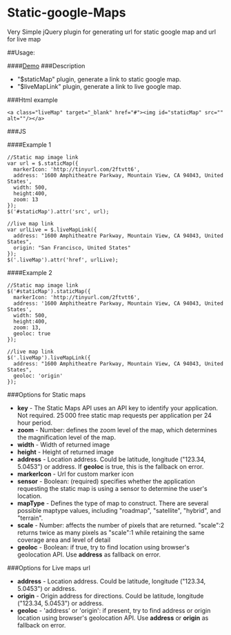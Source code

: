 Static-google-Maps
==================

Very Simple jQuery plugin for generating url for static google map and url for live map

##Usage:

####[Demo](//rawgit.com/erich-roncarolo/Static-google-Maps/master/index.html)
###Description

- "$staticMap" plugin, generate a link to static google map.
- "$liveMapLink" plugin, generate a link to live google map.

###Html example

```
<a class="liveMap" target="_blank" href="#"><img id="staticMap" src="" alt=""/></a>
```

###JS

####Example 1
```
//Static map image link
var url = $.staticMap({
  markerIcon: 'http://tinyurl.com/2ftvtt6',
  address: '1600 Amphitheatre Parkway, Mountain View, CA 94043, United States',
  width: 500,
  height:400,
  zoom: 13
});
$('#staticMap').attr('src', url);

//live map link
var urlLive = $.liveMapLink({
  address: "1600 Amphitheatre Parkway, Mountain View, CA 94043, United States",
  origin: "San Francisco, United States"
});
$('.liveMap').attr('href', urlLive);
```

####Example 2
```
//Static map image link
$('#staticMap').staticMap({
  markerIcon: 'http://tinyurl.com/2ftvtt6',
  address: '1600 Amphitheatre Parkway, Mountain View, CA 94043, United States',
  width: 500,
  height:400,
  zoom: 13,
  geoloc: true
});

//live map link
$('.liveMap').liveMapLink({
  address: "1600 Amphitheatre Parkway, Mountain View, CA 94043, United States",
  geoloc: 'origin'
});
```

###Options for Static maps

- **key** - The Static Maps API uses an API key to identify your application. Not required. 25 000 free static map requests per application per 24 hour period.
- **zoom** - Number: defines the zoom level of the map, which determines the magnification level of the map.
- **width** - Width of returned image
- **height** - Height of returned image
- **address** - Location address. Could be latitude, longitude ("123.34, 5.0453") or address. If **geoloc** is true, this is the fallback on error.
- **markerIcon** - Url for custom marker icon
- **sensor** - Boolean: (required) specifies whether the application requesting the static map is using a sensor to determine the user's location.
- **mapType** - Defines the type of map to construct. There are several possible maptype values, including "roadmap", "satellite", "hybrid", and "terrain".
- **scale** - Number: affects the number of pixels that are returned. "scale":2 returns twice as many pixels as "scale":1 while retaining the same coverage area and level of detail
- **geoloc** - Boolean: if true, try to find location using browser's geolocation API. Use **address** as fallback on error.

###Options for Live maps url
- **address** - Location address. Could be latitude, longitude ("123.34, 5.0453") or address.
- **origin** - Origin address for directions. Could be latitude, longitude ("123.34, 5.0453") or address.
- **geoloc** - 'address' or 'origin': if present, try to find address or origin location using browser's geolocation API. Use **address** or **origin** as fallback on error.
